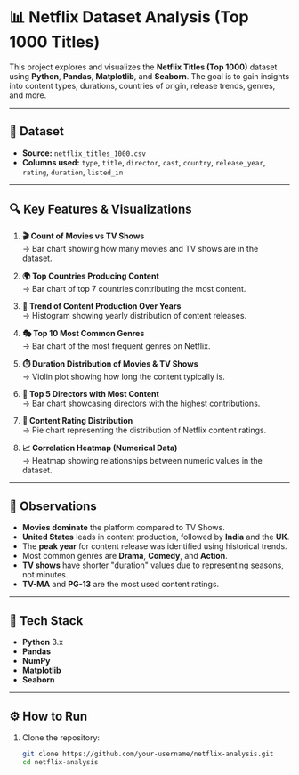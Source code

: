 
# 📊 Netflix Dataset Analysis (Top 1000 Titles)

This project explores and visualizes the **Netflix Titles (Top 1000)** dataset using **Python**, **Pandas**, **Matplotlib**, and **Seaborn**. The goal is to gain insights into content types, durations, countries of origin, release trends, genres, and more.

---

## 📁 Dataset

- **Source:** `netflix_titles_1000.csv`  
- **Columns used:** `type`, `title`, `director`, `cast`, `country`, `release_year`, `rating`, `duration`, `listed_in`

---

## 🔍 Key Features & Visualizations

1. **🎬 Count of Movies vs TV Shows**  
   → Bar chart showing how many movies and TV shows are in the dataset.

2. **🌍 Top Countries Producing Content**  
   → Bar chart of top 7 countries contributing the most content.

3. **📅 Trend of Content Production Over Years**  
   → Histogram showing yearly distribution of content releases.

4. **🎭 Top 10 Most Common Genres**  
   → Bar chart of the most frequent genres on Netflix.

5. **⏱️ Duration Distribution of Movies & TV Shows**  
   → Violin plot showing how long the content typically is.

6. **🎥 Top 5 Directors with Most Content**  
   → Bar chart showcasing directors with the highest contributions.

7. **🔞 Content Rating Distribution**  
   → Pie chart representing the distribution of Netflix content ratings.

8. **📈 Correlation Heatmap (Numerical Data)**  
   → Heatmap showing relationships between numeric values in the dataset.

---

## 📌 Observations

- **Movies dominate** the platform compared to TV Shows.
- **United States** leads in content production, followed by **India** and the **UK**.
- The **peak year** for content release was identified using historical trends.
- Most common genres are **Drama**, **Comedy**, and **Action**.
- **TV shows** have shorter "duration" values due to representing seasons, not minutes.
- **TV-MA** and **PG-13** are the most used content ratings.

---

## 🧰 Tech Stack

- **Python** 3.x
- **Pandas**
- **NumPy**
- **Matplotlib**
- **Seaborn**

---

## ⚙️ How to Run

1. Clone the repository:
   ```bash
   git clone https://github.com/your-username/netflix-analysis.git
   cd netflix-analysis
